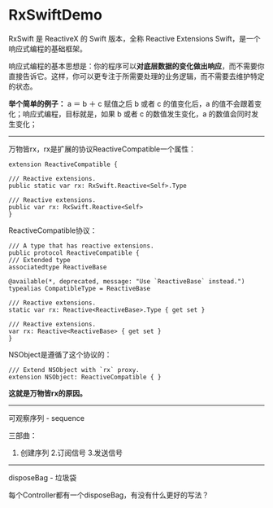 #  RxSwiftDemo

RxSwift 是 ReactiveX 的 Swift 版本，全称 Reactive Extensions Swift，是一个响应式编程的基础框架。

响应式编程的基本思想是：你的程序可以**对底层数据的变化做出响应**，而不需要你直接告诉它。这样，你可以更专注于所需要处理的业务逻辑，而不需要去维护特定的状态。

**举个简单的例子：**
a ＝ b ＋ c 赋值之后 b 或者 c 的值变化后，a 的值不会跟着变化；响应式编程，目标就是，如果 b 或者 c 的数值发生变化，a 的数值会同时发生变化；

---

万物皆rx，rx是扩展的协议ReactiveCompatible一个属性：

```
extension ReactiveCompatible {

/// Reactive extensions.
public static var rx: RxSwift.Reactive<Self>.Type

/// Reactive extensions.
public var rx: RxSwift.Reactive<Self>
}
```

ReactiveCompatible协议：
```
/// A type that has reactive extensions.
public protocol ReactiveCompatible {
/// Extended type
associatedtype ReactiveBase

@available(*, deprecated, message: "Use `ReactiveBase` instead.")
typealias CompatibleType = ReactiveBase

/// Reactive extensions.
static var rx: Reactive<ReactiveBase>.Type { get set }

/// Reactive extensions.
var rx: Reactive<ReactiveBase> { get set }
}
```

NSObject是遵循了这个协议的：
```
/// Extend NSObject with `rx` proxy.
extension NSObject: ReactiveCompatible { }
```
**这就是万物皆rx的原因。**


---


可观察序列 - sequence

三部曲：
1. 创建序列
2.订阅信号
3.发送信号


---

disposeBag - 垃圾袋

每个Controller都有一个disposeBag，有没有什么更好的写法？
